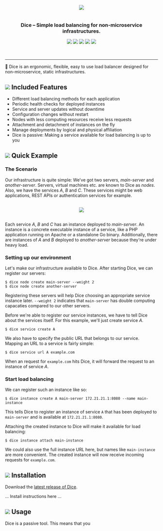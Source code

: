 <p align="center">
<br>
<br>
<img src="https://sternentstehung.de/dice-colored-100.png">
<br>
<br>
</p>

<h3 align="center">Dice &ndash; Simple load balancing for non-microservice infrastructures.</h3>

<p align="center">
<img src="https://circleci.com/gh/dominikbraun/foodunit.svg?style=shield">
<img src="https://goreportcard.com/badge/github.com/dominikbraun/foodunit">
<img src="https://www.codefactor.io/repository/github/dominikbraun/dice/badge?s=0f13518b90c29be6bc3ec4ff537581a2e5c51c6a" />
<img src="https://img.shields.io/github/v/release/dominikbraun/foodunit?sort=semver">
<img src="https://img.shields.io/badge/license-Apache--2.0-brightgreen">
<br>
<br>
<br>
</p>

---

:game_die: Dice is an ergonomic, flexible, easy to use load balancer designed for non-microservice, static infrastructures.

## <img src="https://sternentstehung.de/dice-dot.png"> Included Features


* Different load balancing methods for each application
* Periodic health checks for deployed instances
* Service and server updates without downtime
* Configuration changes without restart
* Nodes with less computing resources receive less requests
* Attachment and detachment of instances on the fly
* Manage deployments by logical and physical affiliation
* Dice is passive: Making a service available for load balancing is up to you

## <img src="https://sternentstehung.de/dice-dot.png"> Quick Example

### The Scenario

Our infrastructure is quite simple: We've got two servers, _main-server_ and _another-server_. Servers, virtual machines etc. are known to Dice as _nodes_. Also, we have the services _A_, _B_ and _C_. These services might be web applications, REST APIs or authentication services for example.

<p align="center">
<br>
<img src="https://sternentstehung.de/dice-example-scenario.png">
<br>
<br>
</p>

Each service _A_, _B_ and _C_ has an instance deployed to _main-server_. An instance is a concrete executable instance of a service, like a PHP application running on Apache or a standalone Go binary. Additionally, there are instances of _A_ and _B_ deployed to _another-server_ because they're under heavy load.

### Setting up our environment

Let's make our infrastructure available to Dice. After starting Dice, we can register our servers:

````shell script
$ dice node create main-server --weight 2
$ dice node create another-server
````

Registering these servers will help Dice choosing an appropriate service instance later. `--weight 2` indicates that `main-server` has double computing capacaties compared to our other servers.

Before we're able to register our service instances, we have to tell Dice about the services itself. For this example, we'll just create service _A_.

````shell script
$ dice service create A
````

We also have to specify the public URL that belongs to our service. Mapping an URL to a service is fairly simple:

````shell script
$ dice service url A example.com
````

When an request for `example.com` hits Dice, it will forward the request to an instance of service _A_.

### Start load balancing

We can register such an instance like so:

````shell script
$ dice instance create A main-server 172.21.21.1:8080 --name main-instance
````

This tells Dice to register an instance of service `A` that has been deployed to `main-server` and is available at `172.21.21.1:8080`.

Attaching the created instance to Dice will make it available for load balancing:

````shell script
$ dice instance attach main-instance
````

We could also use the full instance URL here, but names like `main-instance` are more convenient. The created instance will now receive incoming requests for `example.com`.

## <img src="https://sternentstehung.de/dice-dot.png"> Installation

Download the [latest release of Dice](https://github.com/dominikbraun/dice/releases).

... Install instructions here ...

## <img src="https://sternentstehung.de/dice-dot.png"> Usage

Dice is a passive tool. This means that you 
